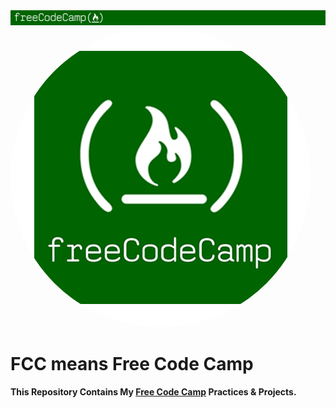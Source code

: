 <img src="https://github.com/ArdeshirV/FCC/blob/master/res/img/freeCodeCamp_Forum.png" alt="Free Code Camp Logo">
<img style="border-radius: 50%;" src="https://github.com/ArdeshirV/FCC/blob/master/res/img/fcc_logo.png" alt="FCC Logo">
<h1>FCC means Free Code Camp </h1>
<h4>This Repository Contains My <a href="https://www.freecodecamp.org/">Free Code Camp</a> Practices & Projects.</h4>

